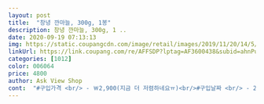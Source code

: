 ```yaml
---
layout: post 
title:  "창녕 깐마늘, 300g, 1봉" 
description: 창녕 깐마늘, 300g, 1 ..
date: 2020-09-19 07:13:13 
img: https://static.coupangcdn.com/image/retail/images/2019/11/20/14/5/14b9c4c7-34fe-48d8-a24a-7c01b83ca445.jpg 
linkUrl: https://link.coupang.com/re/AFFSDP?lptag=AF3600438&subid=ahnPublicAsk&pageKey=340692324&itemId=1084561476&vendorItemId=5590087713&traceid=V0-113-cdaeee9df1a37f09 
categories: [1012] 
color: 006064 
price: 4800 
author: Ask View Shop 
cont:  "#구입가격 <br/> - ￦2,900(지금 더 저렴하네요ㅠ)<br/>#구입날짜 <br/> - 20.<br/>05.<br/>15<br/>#구입이유<br/>#까르보나라 만들기<br/>#배송날짜 <br/> - 20.<br/>05.<br/>16<br/>#스파게티면은 어떤 면이냐에 따라 삶는시간이 달라 지는데,<br/>#장점<br/>(2020년 5월 27일 날 주문해서<br/>(닭죽 먹을때 백숙국물,닭다리도 같이 먹으면 더 좋습니당)<br/>(올리브유는 스파게티면이 붙지않게 도와줍니다)<br/> 닭두마리는 살만 발라서 찢어줍니당 불린찹쌀,내장 갈아놓은것,잣,먹기좋게 썬 전복,밤,<br/> 상품 특징 <br/> 영양과 성분 <br/> 인증과 수상 <br/> 최대 19가지 품질 검사 <br/> 혹 구매 하시는데 도움이 되셨다면,<br/> 활용법 <br/>닭다리,닭두마리,전복,밤,황기,대추,약재(엄나무,오가피,감초)등 넣고 한시간반정도 푹 삶아 줌<br/>닭다리는 백숙 국물과 뚝배기에 따로 덜어 놓음<br/>매운맛을 좋아하는분은 청양고추 다져서 같이 넣어서 끓여주면 끝내줍니당^^<br/>찹쌀 씻고 물을 부어서 둡니당<br/><br/> - LA 갈비찜과 찰떡 궁합<br/><br/> - 고유의 아삭한 식감과 매운 맛이 진한 마늘<br/><br/> - 깐마늘로 따로 손질이 필요 없어요<br/><br/> - 깨끗하게 세척한 후 꼭지를 자르고 활용<br/><br/> - 껍질이 제거 되어 간편하게 활용하는 마늘<br/><br/> - 농림 축산 식품부 우수 관리 인증 (GAP) 상품<br/><br/> - 다진마늘등으로 사용가능하고 저는 통마늘로 구워 먹는것도 좋아합니다.<br/><br/><br/> - 로켓배송답게 새벽에 도착 한 빠른 배송<br/><br/> - 미역국과 찰떡 궁합<br/><br/> - 믿고 먹을 수 있는 국내산 깐 마늘<br/><br/> - 병충해 / 생리 장해 검사<br/><br/> - 상처 / 상해 / 신선도 검사<br/><br/> - 셀레늄, 알리신, 비타민 등 다량 함유<br/><br/> - 슬라이스, 편, 통 마늘 등 다양한 활용<br/><br/> - 쌈 채소, 소스, 양념, 토핑 등에 활용<br/><br/> - 원산지 / 표시 사항 / 인증 확인<br/><br/> - 전복찜과 찰떡 궁합<br/><br/> - 중량 / 규격 / 포장 / 파손 확인<br/><br/> -지퍼백형태로 보관이 좋습니다<br/>1.<br/> 후라이팬에 버터를 녹여 편마늘을 볶아 풍미를 줍니다.<br/><br/>2.<br/> 스파게티를 끓는물과 올리브유, 소금을 조금 넣어 8분간 삶습니다.<br/><br/>2020년 5월 28일 날 받은 제품 기준입니다)<br/>3.<br/> 얌파, 베이컨 등을 후라이팬에 넣어 볶다가 스파게티 면을 넣고 소스나 우유를 넣고 더 볶아줍니다.<br/><br/>LA 갈비와 함께 넣은 재료에<br/>LA 갈비찜 드시기 전 날에<br/>[ 구매 계기 ]<br/>[ 구매 후기 ]<br/>[ 별  점수]<br/>[ 제품 설명 ]<br/><br/>가격  2,030원<br/>간이 더 잘 스며들게끔<br/>구입가격 2030<br/>구입날짜 2020.<br/>5.<br/>29<br/>그 중 빠지면 안 될 마늘이 있었어요<br/>그래도 백숙하는데 이상없을것 같아 그냥 썼습니당<br/>그리고 청경채 새우 볶음까지<br/>급하게 주문한건데 저렴한 가격으로<br/>남은 마늘은 한꺼번에 다져서<br/>냉동실에 얼려둬서 오래도록<br/>냉장고에 재료가 많이 없어서<br/>너무나 맛있게 요리해서 잘 먹었습니다ㅎㅎ<br/>다들 닭다리,날개를 좋아해서 전 백숙하면 꼭 닭다리를 추가로 구매합니당<br/>다양한 요리 하려고보니<br/>다음 날 드시면 더더 맛있더라고요 !!<br/>닭죽 만들어 보려고 주문했습니당<br/>덕분에 닭죽 푸짐하게 끓여서 이웃님들도 나눠드리고 시댁에 들고가서 주말저녁식사로 맛있게 잘먹었습니당^^<br/>등급  상<br/>마늘을 검색하니 이 제품이<br/>마늘을 이용해 요리하실 분들은<br/>마늘의 싸한 맛이 너무 좋고<br/>마늘이 안 빠지는데가 없어요  )<br/>만들려고 재료를 생각해 보니<br/>미리 만들어 놓으시고<br/>미역국, 그리고 청경채 새우 볶음을<br/>배송일짜 2020.<br/>5.<br/>30.<br/> 로캣프레시<br/>백숙에는 마늘이 빠지면 안되죵^^<br/>별 5개 중 5개를 주었어요  )<br/>빠른 배송을 생각해서<br/>사람들이 많이 주문하고<br/>사진 몇장 올려봅니당<br/>상품평 믿고 바로 주문했습니다ㅎㅎ<br/>상품평도 높은 걸로 보다보니<br/>생각나는 재료 하나하나 메모 해뒀는데<br/>생각보다 마늘이 썩 좋지는 않았어용... <br/><br/>시중가 보다 가성비가 너무너무 좋은 쿠팡,<br/>신선도 유지하면서 먹으려고 해요ㅎㅎ<br/>야채(양파,애호박,버섯(표고.<br/>새송이,양송이),당근,<br/>요리를 잘 해 먹지 않은 편이었는데<br/>원산지  창녕군<br/>원산지 국산<br/>이 제품으로 드시면 좋을 것 같아요ㅎㅎ<br/>이 제품이 딱이더라고요 !!<br/>이건 LA 갈비찜 만들 때 팁인데,<br/>이번에 전복찜과 LA 갈비찜 등<br/>이번에 전복찜과 LA 갈비찜과<br/>일반적으로 끓는 물에 올리브오일을 조금넣어 8분간 삶아주면 먹기좋은 면의 상태라고 합니다!<br/>자주 애용하는 쿠팡을 통해<br/>저녁에 내일 까르보나라 스파게티가 먹고 싶다하는 아이의 말에 급하게 구입하느라 새벽배송으로 구입하였습니다.<br/><br/>전복찜과 LA 갈비찜과 미역국,<br/>제가 코로나 터지기 전까지는<br/>제품명  호식이 깐 마늘<br/>중량  300 g<br/>중량 300g<br/>집에서 자주 요리를 해먹게 되더라고요<br/>추천으로 떴어요ㅎㅎ<br/>코로나로 인해 의도치 않게<br/>편하게 집에서 받아보고<br/>포장 일자  2020년 5월 21일<br/>품명  깐 마늘<br/>피망(빨,노,초)감자)등 푹 끓여주면 됩니당<br/>" 
---
```

